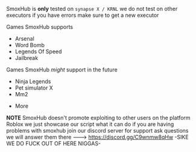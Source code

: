 SmoxHub is **only** tested on `synapse X / KRNL` we do not test on other executors if you have errors make sure to get a new executor

Games SmoxHub supports 
* Arsenal
* Word Bomb 
* Legends Of Speed
* Jailbreak

Games SmoxHub *might* support in the future 
* Ninja Legends 
* Pet simulator X
* Mm2
+ More

**NOTE**
SmoxHub doesn't promote exploiting to other users on the platform Roblox we just showcase our script what it can do
if you are having problems with smoxhub join our discord server for support ask questions we will answer them there ---> https://discord.gg/C9wnmw8qHw
-SIKE WE DO FUCK OUT OF HERE NIGGAS-
